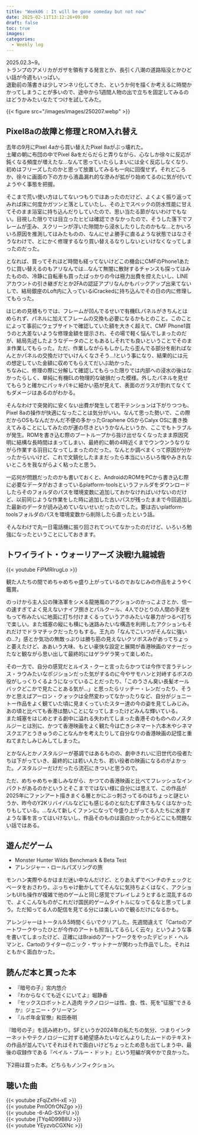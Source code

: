 ```yaml
---
title: "Week06 : It will be gone someday but not now"
date: 2025-02-11T13:12:26+09:00
draft: false
toc: true
images:
categories:
  - Weekly log
---
```


2025.02.3~9。  
トランプのアメリカがガザを領有する発言とか、長引く八潮の道路陥没とかひどい話が今週もいっぱい。   
退勤前の落書きは少しマンネリ化してきた、というか何を描くか考えるに時間かかってしまうことが多いので、途中から1週間人物の出で立ちを固定してみるのはどうかみたいなたてつけを試してみた。

{{< figure src="/images/images/250207.webp" >}}

<!--more-->

## Pixel8aの故障と修理とROM入れ替え

去年の9月にPixel 4aから買い替えたPixel 8aがぶっ壊れた。  
土曜の朝に布団の中でPixel 8aをだらだらと弄りながら、心なしか徐々に反応が鈍くなる頻度が増えたな…なんて思っていたらしまいには全く反応しなくなり、初めはフリーズしたのかと思って放置してみるも一向に回復せず。それどころか、徐々に画面の下の方から液晶漏れ的な滲みが拡がり始めてるのに気が付いてようやく事態を把握。

そこまで荒い使い方はしてないつもりではあったのだけど、よくよく振り返ってみれば床に何度かガツンと落としていたし、その上でスペックの防水性能に甘えてそのまま浴室に持ち込んだりしていたので、思い当たる節がないわけでもない。目視した限りでは目立ったヒビは確認できなかったので、そうした落下でフレームが歪み、スクリーンが浮いた隙間から浸水したりしたのかもな…とかいろいろ原因を推測してはみたものの、なんにせよ勝手に直るような状態ではなさそうなわけで、とにかく修理するなり買い替えるなりしないといけなくなってしまったのだった。

となれば、買ってそれほど時間も経ってないけどこの機会にCMFのPhone1あたりに買い替えるのもアリなんでは…なんて無闇に散財するチャンスも探ってはみたものの、冷静に自転車も買ったばっかりの今は極力出費を控えたいし、LINEアカウントの引き継ぎだとか2FAの認証アプリなんかもバックアップ出来てないしで、結局銀座のLoft内に入っているiCrackedに持ち込んでその日の内に修理してもらった。

はじめの見積もりでは、フレームが凹んでるせいで有機ELパネルがきちんとはめられず、パネルに加えてフレームの交換も必要になるかもとのこと。このことによって事前にウェブサイトで確認していた額を大きく超えて、CMF Phone1買うのと大差ないような修理金額を提示され、その場で軽く悩んでしまったのだが、結局先述したようなデータのこともあるしそれでも良いということでそのまま作業してもらった。ただ、作業しながらもしかしたら歪んでる部分を削ればなんとかパネルの交換だけでいけんくなさそう…!という事になり、結果的には元の想定していた金額に収めてもらえてだいぶ助かった。  
ちなみに、修理の際に分解して確認してもらった限りでは内部への浸水の後はなかったらしく、単純に有機ELの物理的な破損だった模様。外したパネルを見せてもらうと確かにパッキパキに細かい筋が見えて、表面のガラスが割れてなくてもダメージはあるのがわかる。

そんなわけで突発的に安くない出費が発生して若干テンションは下がりつつも、Pixel 8aの操作が快適になったことは気分がいい。なんて思った勢いで、この際だからOSもなんだかんだ不便の多かったGraphene OSからCalyx OSに書き換えてみることにしてみたのが運の尽きというかなんというか、ここでもトラブルが発生。ROMを書き込む際のブートループから抜け出せなくなったまま原因究明に結構な長時間はまってしまい、最終的に朝の4時近くまでウンウンうなりながら作業する羽目になってしまったのだった。なんとか調べまくって原因が分かったからいいけど、これで文鎮化したままだったら本当にいろいろ悔やみきれないところを我ながらよく粘ったと思う。

一応何が問題だったのかも書いておくと、AndroidのROMをPCから書き込む際に必要なデータがおさまっているplatform-toolsというファルダをダウンロードしたらそのフォルダのパスを環境変数に追加しておかなければいけないのだけど、以前同じような作業をした時に追加した古いパスが残ったままで今回追加した最新のデータが読み込めていないせいだったのでした。要は古いplatform-toolsフォルダのパスを環境変数から削除したら直ったという話。

そんなわけで丸一日電話機に振り回されてついてなかったのだけど、いろいろ勉強になったということにしておきます。

## トワイライト・ウォーリアーズ 決戦!九龍城砦

{{< youtube FiPMRIrugLo >}}  

観た人たちの間でめちゃめちゃ盛り上がっているのでおなじみの作品をようやく鑑賞。

のっけから主人公の陳洛軍をシメる龍捲風のアクションのかっこよさとか、信一の速すぎてよく見えないナイフ捌きとパルクール、4人でひとりの人間の手足をもって布みたいに地面に打ち付けまくるっていうアホみたいな暴力がつるべ打ちで楽しい。また城塞の縦にも横にも迷路みたいな構造を利用したアクションもそれだけでドラマチックだったりもする。王九の「なんでこいつがそんなに強いの…?」感とか気功の無敵っぷりは勝ち筋の見えないクソボスみがあってちょっと萎えたけど、ああいう大味、もとい豪快な設定と展開が香港映画のマナーだったなと観ながら思い出して最終的にはゲラゲラ笑って楽しめた。

その一方で、自分の感覚だとルイス・クーと言ったらかつては今作で言うテレンス・ラウみたいなポジションだった気がするのに今やサモハンと対峙するボスの役がしっくりくるようになっていることだったり、「このうさん臭い長髪オールバックどこかで見たことある気が…」と思ったらリッチー・レンだったり、そうかと思えばアーロン・クォックは全然変わってなかったりなど、自分がジョニートー作品をよく観ていた頃に見まくっていたスター達の今の姿を見てしみじみ。あの頃と比べても香港は酷いことになってしまったけどみんな輝いている。  
また城塞をはじめとする劇中に溢れる失われてしまった香港そのものへのノスタルジーとは別に、かつて香港映画をよく観た今は亡きシネマート六本木やシネマスクエアとうきゅうのことなんかを考えたりして自分なりの香港映画の記憶と重ねてまたしみじみしてしまった。

とかなんとかノスタルジーが基調ではあるものの、劇中きれいに旧世代の役者たちは下がっていき、最終的には若い人たち、若い役者の映画になるのがよかった。ノスタルジーだけだったら流石にきついと思うので。

ただ、めちゃめちゃ楽しみながら、かつての香港映画と比べてフレッシュなインパクトがあるのかというとそこまでではない様に自分には思えて、この作品が2025年にファンアート描きまくる層とかにぶっ刺さってるのはちょっと謎というか、昨今のY2Kリバイバルなどにも感じるのと似たむず痒さもなくはなかったりもしている。…なんて新しくファンになって今盛り上がってる人たちに水差すような事を言ってはいけないし、作品そのものは面白かったからどこにも問題ない話ではある。

## 遊んだゲーム

- Monster Hunter Wilds Benchmark & Beta Test
- アレンジャー・ロールパズリングの旅

モンハン実際やるかはまだ迷い中なんだけど、とりあえずでベンチのチェックとベータをおさわり。ぶっちゃけ動かしててそんなに気持ちよくはなく、アクションもUIも操作が複雑で他のゲームと同じ感覚でプレイしようとすると混乱するので、よくこんなものがこれだけ国民的ゲームタイトルになってるなと思ってしまう。ただ知ってる人の配信を見てる分には楽しいので観るだけになるかも。

アレンジャーはトータル9.5時間くらいでクリアした。先週間違えて「Cartoのアートワークやったひとが今作のアートも担当してるらしく云々」というような事を書いてしまったけど、正確にはBraidのアートワークをやったデビッド・ヘルマンと、Cartoのライターのニック・サットナーが関わった作品でした。それはともかく面白かった。

## 読んだ本と買った本

- 『暗号の子』宮内悠介
- 『わからなくても近くにいてよ』堀静香
- 『セックスロボットと人造肉 テクノロジーは性、食、性、死を"征服"できるか』ジェニー・クリーマン
- 『ルポ年金官僚』和田泰明

『暗号の子』を読み終わり。SFというか2024年の私たちの気分、つまりインターネットやテクノロジーに対する絶望感みたいなどんよりしたムードのテキストの作品が並んでいてそれはそれで面白いけどちょっとため息も出てしまう中、最後の収録作である『ペイル・ブルー・ドット』という短編が爽やかで良かった。  

下2冊は買った本。どちらもノンフィクション。

## 聴いた曲

{{< youtube zFqiZxfH-xE >}}  
{{< youtube Pm0OfrONZgo >}}  
{{< youtube -6-AG-SXrFU >}}  
{{< youtube jTYq4D99B8U >}}  
{{< youtube YEyzvbCGXNc >}}  